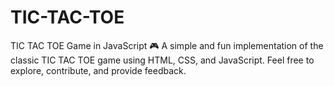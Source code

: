 # TIC-TAC-TOE

TIC TAC TOE Game in JavaScript 🎮 A simple and fun implementation of the classic TIC TAC TOE game using HTML, CSS, and JavaScript.
Feel free to explore, contribute, and provide feedback.
